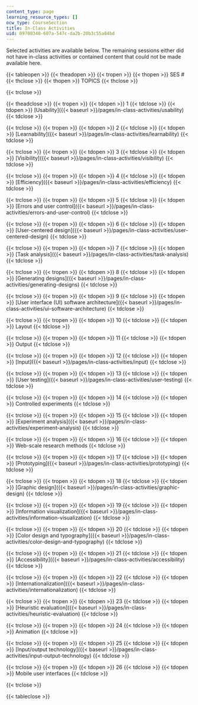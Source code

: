 ```yaml
---
content_type: page
learning_resource_types: []
ocw_type: CourseSection
title: In-Class Activities
uid: 09700340-607a-547c-da2b-20b3c55a84bd
---
```


Selected activities are available below. The remaining sessions either did not have in-class activities or contained content that could not be made available here.

{{< tableopen >}}
{{< theadopen >}}
{{< tropen >}}
{{< thopen >}}
SES #
{{< thclose >}}
{{< thopen >}}
TOPICS
{{< thclose >}}

{{< trclose >}}

{{< theadclose >}}
{{< tropen >}}
{{< tdopen >}}
1
{{< tdclose >}}
{{< tdopen >}}
[Usability]({{< baseurl >}}/pages/in-class-activities/usability)
{{< tdclose >}}

{{< trclose >}}
{{< tropen >}}
{{< tdopen >}}
2
{{< tdclose >}}
{{< tdopen >}}
[Learnability]({{< baseurl >}}/pages/in-class-activities/learnability)
{{< tdclose >}}

{{< trclose >}}
{{< tropen >}}
{{< tdopen >}}
3
{{< tdclose >}}
{{< tdopen >}}
[Visibility]({{< baseurl >}}/pages/in-class-activities/visibility)
{{< tdclose >}}

{{< trclose >}}
{{< tropen >}}
{{< tdopen >}}
4
{{< tdclose >}}
{{< tdopen >}}
[Efficiency]({{< baseurl >}}/pages/in-class-activities/efficiency)
{{< tdclose >}}

{{< trclose >}}
{{< tropen >}}
{{< tdopen >}}
5
{{< tdclose >}}
{{< tdopen >}}
[Errors and user control]({{< baseurl >}}/pages/in-class-activities/errors-and-user-control)
{{< tdclose >}}

{{< trclose >}}
{{< tropen >}}
{{< tdopen >}}
6
{{< tdclose >}}
{{< tdopen >}}
[User-centered design]({{< baseurl >}}/pages/in-class-activities/user-centered-design)
{{< tdclose >}}

{{< trclose >}}
{{< tropen >}}
{{< tdopen >}}
7
{{< tdclose >}}
{{< tdopen >}}
[Task analysis]({{< baseurl >}}/pages/in-class-activities/task-analysis)
{{< tdclose >}}

{{< trclose >}}
{{< tropen >}}
{{< tdopen >}}
8
{{< tdclose >}}
{{< tdopen >}}
[Generating designs]({{< baseurl >}}/pages/in-class-activities/generating-designs)
{{< tdclose >}}

{{< trclose >}}
{{< tropen >}}
{{< tdopen >}}
9
{{< tdclose >}}
{{< tdopen >}}
[User interface (UI) software architecture]({{< baseurl >}}/pages/in-class-activities/ui-software-architecture)
{{< tdclose >}}

{{< trclose >}}
{{< tropen >}}
{{< tdopen >}}
10
{{< tdclose >}}
{{< tdopen >}}
Layout
{{< tdclose >}}

{{< trclose >}}
{{< tropen >}}
{{< tdopen >}}
11
{{< tdclose >}}
{{< tdopen >}}
Output
{{< tdclose >}}

{{< trclose >}}
{{< tropen >}}
{{< tdopen >}}
12
{{< tdclose >}}
{{< tdopen >}}
[Input]({{< baseurl >}}/pages/in-class-activities/input)
{{< tdclose >}}

{{< trclose >}}
{{< tropen >}}
{{< tdopen >}}
13
{{< tdclose >}}
{{< tdopen >}}
[User testing]({{< baseurl >}}/pages/in-class-activities/user-testing)
{{< tdclose >}}

{{< trclose >}}
{{< tropen >}}
{{< tdopen >}}
14
{{< tdclose >}}
{{< tdopen >}}
Controlled experiments
{{< tdclose >}}

{{< trclose >}}
{{< tropen >}}
{{< tdopen >}}
15
{{< tdclose >}}
{{< tdopen >}}
[Experiment analysis]({{< baseurl >}}/pages/in-class-activities/experiment-analysis)
{{< tdclose >}}

{{< trclose >}}
{{< tropen >}}
{{< tdopen >}}
16
{{< tdclose >}}
{{< tdopen >}}
Web-scale research methods
{{< tdclose >}}

{{< trclose >}}
{{< tropen >}}
{{< tdopen >}}
17
{{< tdclose >}}
{{< tdopen >}}
[Prototyping]({{< baseurl >}}/pages/in-class-activities/prototyping)
{{< tdclose >}}

{{< trclose >}}
{{< tropen >}}
{{< tdopen >}}
18
{{< tdclose >}}
{{< tdopen >}}
[Graphic design]({{< baseurl >}}/pages/in-class-activities/graphic-design)
{{< tdclose >}}

{{< trclose >}}
{{< tropen >}}
{{< tdopen >}}
19
{{< tdclose >}}
{{< tdopen >}}
[Information visualization]({{< baseurl >}}/pages/in-class-activities/information-visualization)
{{< tdclose >}}

{{< trclose >}}
{{< tropen >}}
{{< tdopen >}}
20
{{< tdclose >}}
{{< tdopen >}}
[Color design and typography]({{< baseurl >}}/pages/in-class-activities/color-design-and-typography)
{{< tdclose >}}

{{< trclose >}}
{{< tropen >}}
{{< tdopen >}}
21
{{< tdclose >}}
{{< tdopen >}}
[Accessibility]({{< baseurl >}}/pages/in-class-activities/accessibility)
{{< tdclose >}}

{{< trclose >}}
{{< tropen >}}
{{< tdopen >}}
22
{{< tdclose >}}
{{< tdopen >}}
[Internationalization]({{< baseurl >}}/pages/in-class-activities/internationalization)
{{< tdclose >}}

{{< trclose >}}
{{< tropen >}}
{{< tdopen >}}
23
{{< tdclose >}}
{{< tdopen >}}
[Heuristic evaluation]({{< baseurl >}}/pages/in-class-activities/heuristic-evaluation)
{{< tdclose >}}

{{< trclose >}}
{{< tropen >}}
{{< tdopen >}}
24
{{< tdclose >}}
{{< tdopen >}}
Animation
{{< tdclose >}}

{{< trclose >}}
{{< tropen >}}
{{< tdopen >}}
25
{{< tdclose >}}
{{< tdopen >}}
[Input/output technology]({{< baseurl >}}/pages/in-class-activities/input-output-technology)
{{< tdclose >}}

{{< trclose >}}
{{< tropen >}}
{{< tdopen >}}
26
{{< tdclose >}}
{{< tdopen >}}
Mobile user interfaces
{{< tdclose >}}

{{< trclose >}}

{{< tableclose >}}